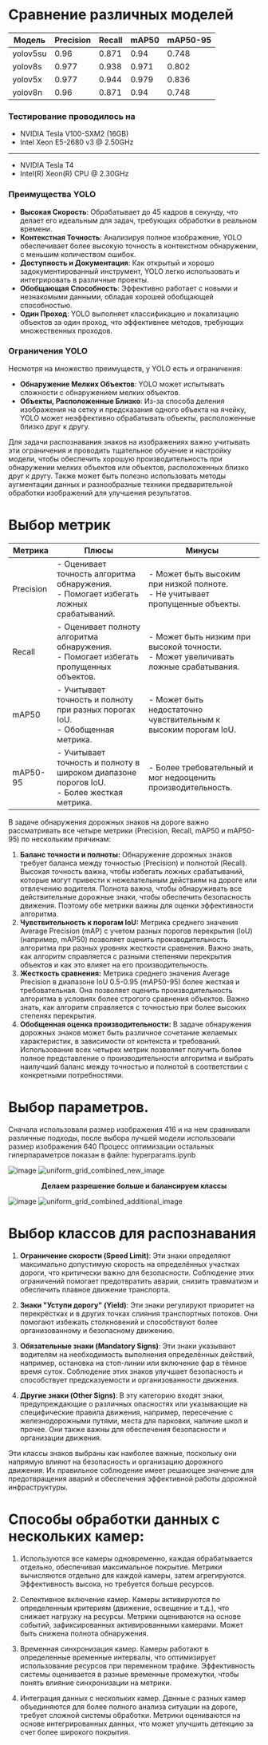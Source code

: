 # Сравнение различных моделей

| Модель   | Precision | Recall  | mAP50 | mAP50-95 |
|----------|-----------|---------|-------|----------|
| yolov5su | 0.96      | 0.871   | 0.94  | 0.748    |
| yolov8s  | 0.977     | 0.938   | 0.971 | 0.802    |
| yolov5x  | 0.977     | 0.944   | 0.979 | 0.836    |
| yolov8n  | 0.96      | 0.871   | 0.94  | 0.748    |

### Тестирование проводилось на
- NVIDIA Tesla V100-SXM2 (16GB)
- Intel Xeon E5-2680 v3 @ 2.50GHz
_________________________________

- NVIDIA Tesla T4
- Intel(R) Xeon(R) CPU @ 2.30GHz   

### Преимущества YOLO

- **Высокая Скорость**: Обрабатывает до 45 кадров в секунду, что делает его идеальным для задач, требующих обработки в реальном времени.
- **Контекстная Точность**: Анализируя полное изображение, YOLO обеспечивает более высокую точность в контекстном обнаружении, с меньшим количеством ошибок.
- **Доступность и Документация**: Как открытый и хорошо задокументированный инструмент, YOLO легко использовать и интегрировать в различные проекты.
- **Обобщающая Способность**: Эффективно работает с новыми и незнакомыми данными, обладая хорошей обобщающей способностью.
- **Один Проход**: YOLO выполняет классификацию и локализацию объектов за один проход, что эффективнее методов, требующих множественных проходов.

### Ограничения YOLO

Несмотря на множество преимуществ, у YOLO есть и ограничения:

- **Обнаружение Мелких Объектов**: YOLO может испытывать сложности с обнаружением мелких объектов.
- **Объекты, Расположенные Близко**: Из-за способа деления изображения на сетку и предсказания одного объекта на ячейку, YOLO может неэффективно обрабатывать объекты, расположенные близко друг к другу.

Для задачи распознавания знаков на изображениях важно учитывать эти ограничения и проводить тщательное обучение и настройку модели, чтобы обеспечить хорошую производительность при обнаружении мелких объектов или объектов, расположенных близко друг к другу. Также может быть полезно использовать методы аугментации данных и разнообразные техники предварительной обработки изображений для улучшения результатов.




# Выбор метрик
| Метрика     | Плюсы                                                                                   | Минусы                                                                               |
|-------------|------------------------------------------------------------------------------------------|--------------------------------------------------------------------------------------|
| Precision   | - Оценивает точность алгоритма обнаружения.<br/> - Помогает избегать ложных срабатываний. | - Может быть высоким при низкой полноте.<br/> - Не учитывает пропущенные объекты. |
| Recall      | - Оценивает полноту алгоритма обнаружения.<br/> - Помогает избегать пропущенных объектов. | - Может быть низким при высокой точности.<br/> - Может увеличивать ложные срабатывания. |
| mAP50       | - Учитывает точность и полноту при разных порогах IoU.<br/> - Обобщенная метрика.     | - Может быть недостаточно чувствительным к высоким порогам IoU.                   |
| mAP50-95    | - Учитывает точность и полноту в широком диапазоне порогов IoU.<br/> - Более жесткая метрика. | - Более требовательный и мог недооценить производительность.                 |

В задаче обнаружения дорожных знаков на дороге важно рассматривать все четыре метрики (Precision, Recall, mAP50 и mAP50-95) по нескольким причинам:
1. **Баланс точности и полноты:** Обнаружение дорожных знаков требует баланса между точностью (Precision) и полнотой (Recall). Высокая точность важна, чтобы избегать ложных срабатываний, которые могут привести к нежелательным действиям на дороге или отвлечению водителя. Полнота важна, чтобы обнаруживать все действительные дорожные знаки, чтобы обеспечить безопасность движения. Поэтому обе метрики важны для оценки эффективности алгоритма.
2. **Чувствительность к порогам IoU:** Метрика среднего значения Average Precision (mAP) с учетом разных порогов перекрытия (IoU) (например, mAP50) позволяет оценить производительность алгоритма при разных уровнях жесткости сравнения. Важно знать, как алгоритм справляется с разными степенями перекрытия объектов и как это влияет на его производительность.
3. **Жесткость сравнения:** Метрика среднего значения Average Precision в диапазоне IoU 0.5-0.95 (mAP50-95) более жесткая и требовательная. Она позволяет оценить производительность алгоритма в условиях более строгого сравнения объектов. Важно знать, как алгоритм справляется с точностью при более высоких степенях перекрытия.
4. **Обобщенная оценка производительности:** В задаче обнаружения дорожных знаков может быть различное сочетание желаемых характеристик, в зависимости от контекста и требований. Использование всех четырех метрик позволяет получить более полное представление о производительности алгоритма и выбрать наилучший баланс между точностью и полнотой в соответствии с конкретными потребностями.

# Выбор параметров.
Сначала использовали размер изображения 416 и на нем сравнивали различные подходы, после выбора лучшей модели использовали размер изображения 640
Процесс оптимизации остальных гиперпараметров показан в файле: hyperparams.ipynb

![image](https://github.com/zj-karina/videoDetection/assets/78540764/0b34cce0-c9d7-4218-9d85-64be6a39b43a)
![uniform_grid_combined_new_image](https://github.com/zj-karina/videoDetection/assets/78540764/bb5ef731-be91-4f9c-b79e-b5e45bd84922)



<p align="center"><b>Делаем разрешение больше и балансируем классы</b></p>

![image](https://github.com/zj-karina/videoDetection/assets/78540764/9311c1d7-9256-442d-8ab5-ec97c819e1ef)
![uniform_grid_combined_additional_image](https://github.com/zj-karina/videoDetection/assets/78540764/4a27367a-c40d-4beb-aab1-4e03e5f6b693)


# Выбор классов для распознавания

1. **Ограничение скорости (Speed Limit)**: Эти знаки определяют максимально допустимую скорость на определённых участках дороги, что критически важно для безопасности. Соблюдение этих ограничений помогает предотвратить аварии, снизить травматизм и обеспечить плавное движение транспорта.

2. **Знаки "Уступи дорогу" (Yield)**: Эти знаки регулируют приоритет на перекрёстках и в других точках слияния транспортных потоков. Они помогают избежать столкновений и способствуют более организованному и безопасному движению.

3. **Обязательные знаки (Mandatory Signs)**: Эти знаки указывают водителям на необходимость выполнения определённых действий, например, остановка на стоп-линии или включение фар в тёмное время суток. Соблюдение этих знаков улучшает безопасность и способствует предсказуемости и организованности движения.

4. **Другие знаки (Other Signs)**: В эту категорию входят знаки, предупреждающие о различных опасностях или указывающие на специфические правила движения, например, пересечение с железнодорожными путями, места для парковки, наличие школ и прочее. Они также важны для обеспечения безопасности и организации движения.

Эти классы знаков выбраны как наиболее важные, поскольку они напрямую влияют на безопасность и организацию дорожного движения. Их правильное соблюдение имеет решающее значение для предотвращения аварий и обеспечения эффективной работы дорожной инфраструктуры.





# Способы обработки данных с нескольких камер:

1) Используются все камеры одновременно, каждая обрабатывается отдельно, обеспечивая максимальное покрытие.
Метрики вычисляются отдельно для каждой камеры, затем агрегируются. Эффективность высока, но требуется больше ресурсов.

2) Селективное включение камер. Камеры активируются по определенным критериям (движение, освещение и т.д.), что снижает нагрузку на ресурсы.
Метрики оцениваются на основе событий, зафиксированных активированными камерами. Может быть снижена полнота обнаружения.

3) Временная синхронизация камер. Камеры работают в определенные временные интервалы, что оптимизирует использование ресурсов при переменном трафике.
Эффективность системы оценивается в разные временные промежутки, чтобы понять влияние синхронизации на метрики.

4) Интеграция данных с нескольких камер. Данные с разных камер объединяются для более полного анализа ситуации на дороге, требует сложной системы обработки.
   Метрики оцениваются на основе интегрированных данных, что может улучшить детекцию за счет более широкого покрытия.


